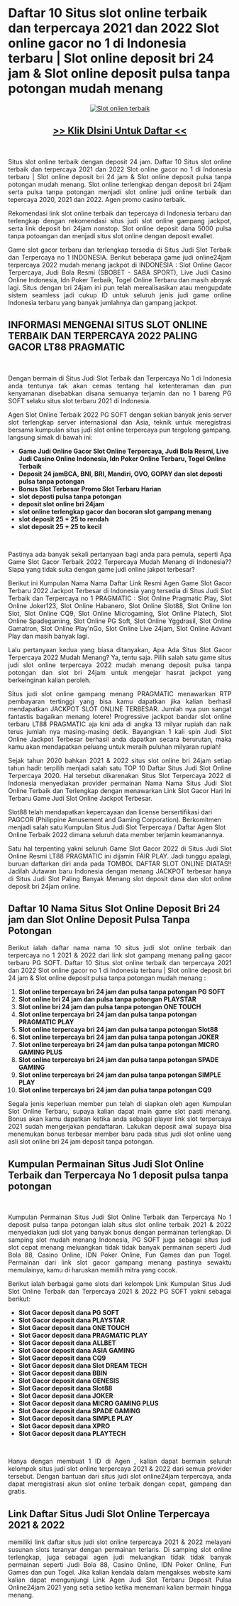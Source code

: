 <h1> Daftar 10 Situs slot online terbaik dan terpercaya 2021 dan 2022 Slot online gacor no 1 di Indonesia terbaru | Slot online deposit bri 24 jam & Slot online deposit pulsa tanpa potongan mudah menang</h1>
<p style="text-align: center;"><a href="https://cli.re/Mktoyo88"><img src="https://i.ibb.co/ZBYXbWK/daftar-sekarang.gif" alt="Slot onlien terbaik" border="0"></a></p>
<h2 style="text-align: center;">
	<a href="https://cli.re/Mktoyo88">
		<strong> >> Klik DIsini Untuk Daftar << </strong>
	</a>
</h2><br>
	<p style="text-align: justify;">Situs slot online terbaik dengan deposit 24 jam. Daftar 10 Situs slot online terbaik dan terpercaya 2021 dan 2022 Slot online gacor no 1 di Indonesia terbaru | Slot online deposit bri 24 jam & Slot online deposit pulsa tanpa potongan mudah menang. Slot online terlengkap dengan deposit bri 24jam serta pulsa tanpa potongan menjadi slot online judi online terbaik dan tepercaya 2020, 2021 dan 2022. Agen promo casino terbaik.</p>
	<p style="text-align: justify;">Rekomendasi link slot online terbaik dan tepercaya di Indonesia terbaru dan terlengkap dengan rekomendasi situs judi slot online gampang jackpot, serta link deposit bri 24jam nonstop. Slot online deposit dana 5000 pulsa tanpa potoangan dan menjadi situs slot online dengan deposit ewallet.</p>
	<p style="text-align: justify;">Game slot gacor terbaru dan terlengkap tersedia di Situs Judi Slot Terbaik dan Terpercaya no 1 INDONESIA. Berikut beberapa game judi online24jam terpercaya 2022 mudah menang jackpot di INDONESIA : Slot Online Gacor Terpercaya, Judi Bola Resmi (SBOBET - SABA SPORT), Live Judi Casino Online Indonesia, Idn Poker Terbaik, Togel Online Terbaru dan masih abnyak lagi. Situs dengan bri 24jam ini pun telah merealisasikan atau mengupdate sistem seamless jadi cukup ID untuk seluruh jenis judi game online Indonesia terbaru yang banyak jumlahnya dan gampang jackpot.</p>
<h2><strong>INFORMASI MENGENAI SITUS SLOT ONLINE TERBAIK DAN TERPERCAYA 2022 PALING GACOR LT88 PRAGMATIC</strong></h2><br>
<p style="text-align: justify;">Dengan bermain di Situs Judi Slot Terbaik dan Terpercaya No 1 di Indonesia anda tentunya tak akan cemas tentang hal ketenteraman dan pun kenyamanan disebabkan disana semuanya terjamin dan no 1 bareng PG SOFT selaku situs slot terbaru 2021 di Indonesia.</p>
<p style="text-align: justify;">Agen Slot Online Terbaik 2022 PG SOFT dengan sekian banyak jenis server slot terlengkap server internasional dan Asia, teknik untuk meregistrasi bersama kumpulan situs judi slot online terpercaya pun tergolong gampang. langsung simak di bawah ini:</p>
<ul>
	<li><strong>Game Judi Online Gacor Slot Online Terpercaya, Judi Bola Resmi, Live Judi Casino Online Indonesia, Idn Poker Online Terbaru, Togel Online Terbaik</strong></li>
	<li><strong>Deposit 24 jamBCA, BNI, BRI, Mandiri, OVO, GOPAY dan slot deposti pulsa tanpa potongan</strong></li>
	<li><strong>Bonus Slot Terbesar Promo Slot Terbaru Harian </strong></li>
	<li><strong>slot deposti pulsa tanpa potongan</strong></li>
	<li><strong>deposit slot online bri 24jam</strong></li>
	<li><strong>slot online terlengkap gacor dan bocoran slot gampang menang</strong></li>
	<li><strong>slot deposit 25 + 25 to rendah</strong></li>
	<li><strong>slot deposit 25 + 25 to kecil</strong></li>
</ul><br>
<p style="text-align: justify;">Pastinya ada banyak sekali pertanyaan bagi anda para pemula, seperti Apa Game Slot Gacor Terbaik 2022 Terpercaya Mudah Menang di Indonesia?? Siapa yang tidak suka dengan game judi online jakpot terbesar?</p>
<p style="text-align: justify;">Berikut ini Kumpulan Nama Nama Daftar Link Resmi Agen Game Slot Gacor Terbaru 2022 Jackpot Terbesar di Indonesia yang tersedia di Situs Judi Slot Terbaik dan Terpercaya no 1 PRAGMATIC : Slot Online Pragmatic Play, Slot Online Joker123, Slot Online Habanero, Slot Online Slot88, Slot Online Ion Slot, Slot Online CQ9, Slot Online Microgaming, Slot Online Platech, Slot Online Spadegaming, Slot Online PG Soft, Slot Online Yggdrasil, Slot Online Gamatron, Slot Online Play'nGo, Slot Online Live 24jam, Slot Online Advant Play dan masih banyak lagi.</p>
<p style="text-align: justify;">Lalu pertanyaan kedua yang biasa ditanyakan, Apa Ada Situs Slot Gacor Terpercaya 2022 Mudah Menang? Ya, tentu saja. Pilih salah satu game situs judi slot online terpercaya 2022 mudah menang deposit pulsa tanpa potongan dan slot bri 24jam untuk mengejar hasrat jackpot yang berkeinginan kalian peroleh.</p>
<p style="text-align: justify;">Situs judi slot online gampang menang PRAGMATIC menawarkan RTP pembayaran tertinggi yang bisa kamu dapatkan jika kalian berhasil mendapatkan JACKPOT SLOT ONLINE TERBESAR. Jumlah nya pun sangat fantastis bagaikan menang lotere! Progressive jackpot bandar slot online terbaru LT88 PRAGMATIC aja kini ada di angka 13 milyar rupiah dan naik terus jumlah nya masing-masing detik. Bayangkan 1 kali spin Judi Slot Online Jackpot Terbesar berhasil anda dapatkan secara berurutan, maka kamu akan mendapatkan peluang untuk meraih puluhan milyaran rupiah!</p>
<p style="text-align: justify;">Sejak tahun 2020 bahkan 2021 & 2022 situs slot online bri 24jam setiap tahun hadir terpilih menjadi salah satu TOP 10 Daftar Situs Judi Slot Online Terpercaya 2020. Hal tersebut dikarenakan Situs Slot Terpercaya 2022 di Indonesia menyediakan provider permainan Nama Nama Situs Judi Slot Online Terbaik dan Terlengkap dengan menawarkan Link Slot Gacor Hari Ini Terbaru Game Judi Slot Online Jackpot Terbesar.</p><p>Slot88 telah mendapatkan kepercayaan dan license bersertifikasi dari PAGCOR (Philippine Amusement and Gaming Corporation). Berkomitmen menjadi salah satu Kumpulan Situs Judi Slot Terpercaya / Daftar Agen Slot Online Terbaik 2022 dimana seluruh data member terjamin keamanannya.</p>
<p style="text-align: justify;">Satu hal terpenting yakni seluruh Game Slot Gacor 2022 di Situs Judi Slot Online Resmi LT88 PRAGMATIC ini dijamin FAIR PLAY. Jadi tunggu apalagi, buruan daftarkan diri anda pada TOMBOL DAFTAR SLOT ONLINE DIATAS!! Jadilah Jutawan baru Indonesia dengan menang JACKPOT terbesar hanya di Situs Judi Slot Paling Banyak Menang slot deposit dana dan slot online deposit bri 24jam online.</p>
<h2><strong>Daftar 10 Nama Situs Slot Online Deposit Bri 24 jam dan Slot Online Deposit Pulsa Tanpa Potongan</strong></h2>

<p style="text-align: justify;">Berikut ialah daftar nama nama 10 situs judi slot online terbaik dan terpercaya no 1 2021 & 2022 dari link slot gampang menang paling gacor terbaru PG SOFT. Daftar 10 Situs slot online terbaik dan terpercaya 2021 dan 2022 Slot online gacor no 1 di Indonesia terbaru | Slot online deposit bri 24 jam & Slot online deposit pulsa tanpa potongan mudah menang :</p>
<ol>
	<li><strong>Slot online terpercaya bri 24 jam dan pulsa tanpa potongan PG SOFT</strong></li>
	<li><strong>Slot online bri 24 jam dan pulsa tanpa potongan PLAYSTAR</strong></li>
	<li><strong>Slot online bri 24 jam dan pulsa tanpa potongan ONE TOUCH</strong></li>
	<li><strong>Slot online terpercaya bri 24 jam dan pulsa tanpa potongan PRAGMATIC PLAY</strong></li>
	<li><strong>Slot online terpercaya bri 24 jam dan pulsa tanpa potongan Slot88</strong></li>
	<li><strong>Slot online terpercaya bri 24 jam dan pulsa tanpa potongan JOKER</strong></li>
	<li><strong>Slot online terpercaya bri 24 jam dan pulsa tanpa potongan MICRO GAMING PLUS</strong></li>
	<li><strong>Slot online terpercaya bri 24 jam dan pulsa tanpa potongan SPADE GAMING</strong></li>
	<li><strong>Slot online terpercaya bri 24 jam dan pulsa tanpa potongan SIMPLE PLAY</strong></li>
	<li><strong>Slot online terpercaya bri 24 jam dan pulsa tanpa potongan CQ9</strong></li>
</ol>
<p style="text-align: justify;">Segala jenis keperluan member pun telah di siapkan oleh agen Kumpulan Slot Online Terbaru, supaya kalian dapat main game slot pasti menang. Bonus akan kamu dapatkan ketika anda sebagai player link slot terpercaya 2021 sudah mengerjakan pendaftaran. Lakukan deposit awal supaya bisa menemukan bonus terbesar member baru pada situs judi slot online uang asli slot online bri 24 jam deposit tanpa potongan.</p>
<h2><strong>Kumpulan Permainan Situs Judi Slot Online Terbaik dan Terpercaya No 1 deposit pulsa tanpa potongan</strong></h2><br>
<p style="text-align: justify;">Kumpulan Permainan Situs Judi Slot Online Terbaik dan Terpercaya No 1 deposit pulsa tanpa potongan ialah situs slot online terbaik 2021 & 2022 menyediakan judi slot yang banyak bonus dengan permainan terlengkap. Di samping slot mudah menang Indonesia, PG SOFT juga sebagai situs judi slot cepat menang meluangkan tidak tidak banyak permainan seperti Judi Bola 88, Casino Online, IDN Poker Online, Fun Games dan pun Togel. Permainan dari link slot gacor gampang menang pastinya sewaktu memulainya, kamu di haruskan memilih mitra yang cocok.</p>
<p style="text-align: justify;">Berikut ialah berbagai game slots dari kelompok Link Kumpulan Situs Judi Slot Online Terbaik dan Terpercaya 2021 & 2022 PG SOFT yakni sebagai berikut:</p>
<ul>
	<li><strong>Slot Gacor deposit dana PG SOFT</strong></li>
	<li><strong>Slot Gacor deposit dana PLAYSTAR</strong></li>
	<li><strong>Slot Gacor deposit dana ONE TOUCH</strong></li>
	<li><strong>Slot Gacor deposit dana PRAGMATIC PLAY</strong></li>
	<li><strong>Slot Gacor deposit dana ALLBET</strong></li>
	<li><strong>Slot Gacor deposit dana ASIA GAMING</strong></li>
	<li><strong>Slot Gacor deposit dana CQ9</strong></li>
	<li><strong>Slot Gacor deposit dana Slot DREAM TECH</strong></li>
	<li><strong>Slot Gacor deposit dana BBIN</strong></li>
	<li><strong>Slot Gacor deposit dana GENESIS</strong></li>
	<li><strong>Slot Gacor deposit dana Slot88</strong></li>
	<li><strong>Slot Gacor deposit dana JOKER</strong></li>
	<li><strong>Slot Gacor deposit dana MICRO GAMING PLUS</strong></li>
	<li><strong>Slot Gacor deposit dana SPADE GAMING</strong></li>
	<li><strong>Slot Gacor deposit dana SIMPLE PLAY</strong></li>
	<li><strong>Slot Gacor deposit dana XPRO</strong></li>
	<li><strong>Slot Gacor deposit dana PLAYTECH</strong></li>

</ul><br>
<p style="text-align: justify;">Hanya dengan membuat 1 ID di Agen , kalian dapat bermain seluruh kelompok situs judi slot online terpercaya 2021 & 2022 dari semua provider tersebut. Dengan bantuan dari situs judi slot online24jam terpercaya, anda dapat meregistrasi akun slot online terbaik dengan cepat, gampang dan gratis.</p>
<h2><strong>Link Daftar Situs Judi Slot Online Terpercaya 2021 & 2022</strong></h2>
<p style="text-align: justify;">memiliki link daftar situs judi slot online terpercaya 2021 & 2022 melayani susunan slots teranyar dengan permainan terlaris. Di samping slot online terlengkap, juga sebagai agen judi meluangkan tidak tidak banyak permainan seperti Judi Bola 88, Casino Online, IDN Poker Online, Fun Games dan pun Togel. Jika kalian kendala dalam mengakses website kami kalian dapat mengunjungi Link Agen Judi Slot Terbaru Deposit Pulsa Online24jam 2021 yang setia setiao ketika menemani kalian bermain hingga menang.</p>
